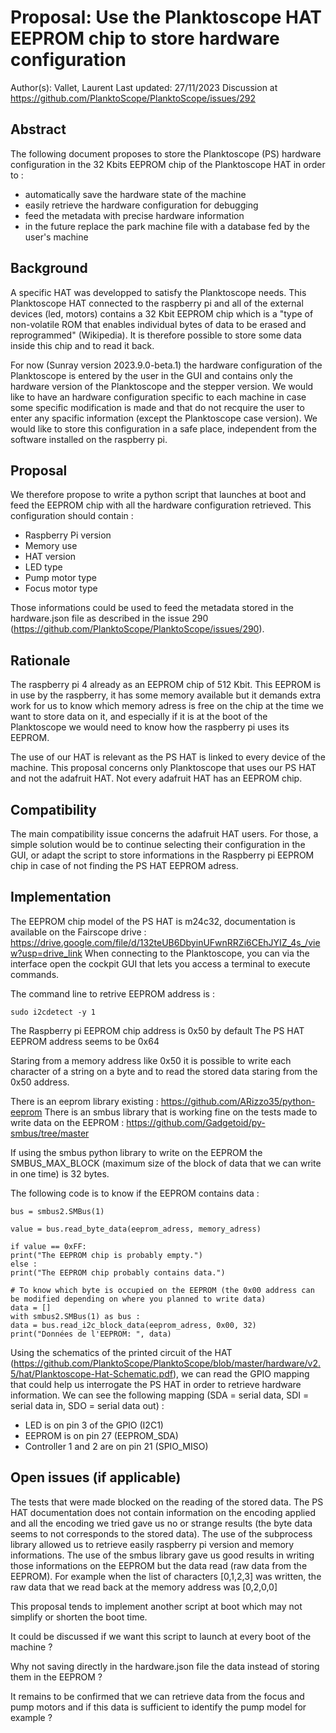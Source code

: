# Proposal: Use the Planktoscope HAT EEPROM chip to store hardware configuration

Author(s): Vallet, Laurent Last updated: 27/11/2023 Discussion at https://github.com/PlanktoScope/PlanktoScope/issues/292

## Abstract

The following document proposes to store the Planktoscope (PS) hardware configuration in the 32 Kbits EEPROM chip of the Planktoscope HAT in order to : 
* automatically save the hardware state of the machine
* easily retrieve the hardware configuration for debugging
* feed the metadata with precise hardware information
* in the future replace the park machine file with a database fed by the user's machine

## Background

A specific HAT was developped to satisfy the Planktoscope needs. 
This Planktoscope HAT connected to the raspberry pi and all of the external devices (led, motors) contains a 32 Kbit EEPROM chip which is a "type of non-volatile ROM that enables individual bytes of data to be erased and reprogrammed" (Wikipedia).
It is therefore possible to store some data inside this chip and to read it back.

For now (Sunray version 2023.9.0-beta.1) the hardware configuration of the Planktoscope is entered by the user in the GUI and contains only the hardware version of the Planktoscope and the stepper version.
We would like to have an hardware configuration specific to each machine in case some specific modification is made and that do not recquire the user to enter any spacific information (except the Planktoscope case version).
We would like to store this configuration in a safe place, independent from the software installed on the raspberry pi.

## Proposal

We therefore propose to write a python script that launches at boot and feed the EEPROM chip with all the hardware configuration retrieved.
This configuration should contain : 
* Raspberry Pi version
* Memory use
* HAT version
* LED type
* Pump motor type
* Focus motor type

Those informations could be used to feed the metadata stored in the hardware.json file as described in the issue 290 (https://github.com/PlanktoScope/PlanktoScope/issues/290).

## Rationale

The raspberry pi 4 already as an EEPROM chip of 512 Kbit.
This EEPROM is in use by the raspberry, it has some memory available but it demands extra work for us to know which memory adress is free on the chip at the time we want to store data on it, and especially if it is at the boot of the Planktoscope we would need to know how the raspberry pi uses its EEPROM.

The use of our HAT is relevant as the PS HAT is linked to every device of the machine.
This proposal concerns only Planktoscope that uses our PS HAT and not the adafruit HAT. Not every adafruit HAT has an EEPROM chip.

## Compatibility

The main compatibility issue concerns the adafruit HAT users.
For those, a simple solution would be to continue selecting their configuration in the GUI, or adapt the script to store informations in the Raspberry pi EEPROM chip in case of not finding the PS HAT EEPROM adress.

## Implementation

The EEPROM chip model of the PS HAT is m24c32, documentation is available on the Fairscope drive : https://drive.google.com/file/d/132teUB6DbyinUFwnRRZi6CEhJYIZ_4s_/view?usp=drive_link
When connecting to the Planktoscope, you can via the interface open the cockpit GUI that lets you access a terminal to execute commands.

The command line to retrive EEPROM address is : 
```
sudo i2cdetect -y 1
```

The Raspberry pi EEPROM chip address is 0x50 by default
The PS HAT EEPROM address seems to be 0x64

Staring from a memory address like 0x50 it is possible to write each character of a string on a byte and to read the stored data staring from the 0x50 address.

There is an eeprom library existing : https://github.com/ARizzo35/python-eeprom
There is an smbus library that is working fine on the tests made to write data on the EEPROM : https://github.com/Gadgetoid/py-smbus/tree/master

If using the smbus python library to write on the EEPROM the SMBUS_MAX_BLOCK (maximum size of the block of data that we can write in one time) is 32 bytes.

The following code is to know if the EEPROM contains data : 
```
bus = smbus2.SMBus(1)

value = bus.read_byte_data(eeprom_adress, memory_adress)

if value == 0xFF:
print("The EEPROM chip is probably empty.")
else :
print("The EEPROM chip probably contains data.")

# To know which byte is occupied on the EEPROM (the 0x00 address can be modified depending on where you planned to write data)
data = []
with smbus2.SMBus(1) as bus :
data = bus.read_i2c_block_data(eeprom_adress, 0x00, 32)
print("Données de l'EEPROM: ", data)
```

Using the schematics of the printed circuit of the HAT (https://github.com/PlanktoScope/PlanktoScope/blob/master/hardware/v2.5/hat/Planktoscope-Hat-Schematic.pdf), we can read the GPIO mapping that could help us interrogate the PS HAT in order to retrieve hardware information.
We can see the following mapping (SDA = serial data, SDI = serial data in, SDO = serial data out) : 
* LED is on pin 3 of the GPIO (I2C1)
* EEPROM is on pin 27 (EEPROM_SDA)
* Controller 1 and 2 are on pin 21 (SPIO_MISO)

## Open issues (if applicable)

The tests that were made blocked on the reading of the stored data. 
The PS HAT documentation does not contain information on the encoding applied and all the encoding we tried gave us no or strange results (the byte data seems to not corresponds to the stored data).
The use of the subprocess library allowed us to retrieve easily raspberry pi version and memory informations.
The use of the smbus library gave us good results in writing those informations on the EEPROM but the data read (raw data from the EEPROM).
For example when the list of characters [0,1,2,3] was written, the raw data that we read back at the memory address was [0,2,0,0]

This proposal tends to implement another script at boot which may not simplify or shorten the boot time.

It could be discussed if we want this script to launch at every boot of the machine ?

Why not saving directly in the hardware.json file the data instead of storing them in the EEPROM ?

It remains to be confirmed that we can retrieve data from the focus and pump motors and if this data is sufficient to identify the pump model for example ?
